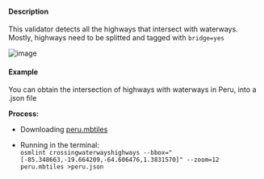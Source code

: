 #### Description
This validator detects all the highways that intersect with waterways.  Mostly, highways need to be splitted and tagged with `bridge=yes`  

![image](https://cloud.githubusercontent.com/assets/10425629/13934558/d234934a-ef80-11e5-989f-2d69699517e2.png)

#### Example
You can obtain the intersection of highways with waterways in Peru, into a .json file

**Process:**
* Downloading [peru.mbtiles](https://s3.amazonaws.com/mapbox/osm-qa-tiles/latest.country/peru.mbtiles.gz)

* Running in the terminal:  
`osmlint crossingwaterwayshighways --bbox="[-85.348663,-19.664209,-64.606476,1.3831570]" --zoom=12 peru.mbtiles >peru.json`
